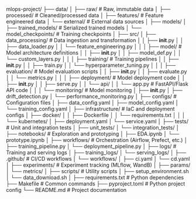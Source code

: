 


mlops-project/
├── data/
│   ├── raw/                  # Raw, immutable data
│   ├── processed/            # Cleaned/processed data
│   ├── features/             # Feature engineered data
│   └── external/             # External data sources
│
├── models/
│   ├── trained_models/       # Serialized trained models
│   └── model_checkpoints/    # Training checkpoints
│
├── src/
│   ├── data_processing/      # Data ingestion and transformation
│   │   ├── __init__.py
│   │   ├── data_loader.py
│   │   └── feature_engineering.py
│   │
│   ├── model/                # Model architecture definitions
│   │   ├── __init__.py
│   │   ├── model_def.py
│   │   └── custom_layers.py
│   │
│   ├── training/             # Training pipelines
│   │   ├── __init__.py
│   │   ├── train.py
│   │   └── hyperparameter_tuning.py
│   │
│   ├── evaluation/           # Model evaluation scripts
│   │   ├── __init__.py
│   │   ├── evaluate.py
│   │   └── metrics.py
│   │
│   ├── deployment/           # Model deployment code
│   │   ├── __init__.py
│   │   ├── serve.py
│   │   └── api/
│   │       └── app.py        # FastAPI/Flask API code
│   │
│   └── monitoring/           # Model monitoring
│       ├── __init__.py
│       ├── drift_detection.py
│       └── performance_monitoring.py
│
├── configs/                  # Configuration files
│   ├── data_config.yaml
│   ├── model_config.yaml
│   └── training_config.yaml
│
├── infrastructure/           # IaC and deployment configs
│   ├── docker/
│   │   ├── Dockerfile
│   │   └── requirements.txt
│   │
│   └── kubernetes/
│       ├── deployment.yaml
│       └── service.yaml
│
├── tests/                    # Unit and integration tests
│   ├── unit_tests/
│   └── integration_tests/
│
├── notebooks/                # Exploration and prototyping
│   ├── EDA.ipynb
│   └── prototype.ipynb
│
├── workflows/                # Orchestration (Airflow, Prefect, etc.)
│   ├── training_pipeline.py
│   └── deployment_pipeline.py
│
├── logs/                     # Training and serving logs
│   ├── training_logs/
│   └── serving_logs/
│
├── .github/                  # CI/CD workflows
│   └── workflows/
│       ├── ci.yaml
│       └── cd.yaml
│
├── experiments/              # Experiment tracking (MLflow, WandB)
│   ├── params/
│   └── metrics/
│
├── scripts/                  # Utility scripts
│   ├── setup_environment.sh
│   └── data_download.sh
│
├── requirements.txt          # Python dependencies
├── Makefile                  # Common commands
├── pyproject.toml            # Python project config
└── README.md                 # Project documentation



